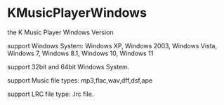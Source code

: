 # KMusicPlayerWindows
the K Music Player Windows Version

support Windows System: 
Windows XP, Windows 2003, Windows Vista, Windows 7, Windows 8.1, Windows 10, Windows 11

support 32bit and 64bit Windows System.

support Music file types: mp3,flac,wav,dff,dsf,ape

support LRC file type: .lrc file.
